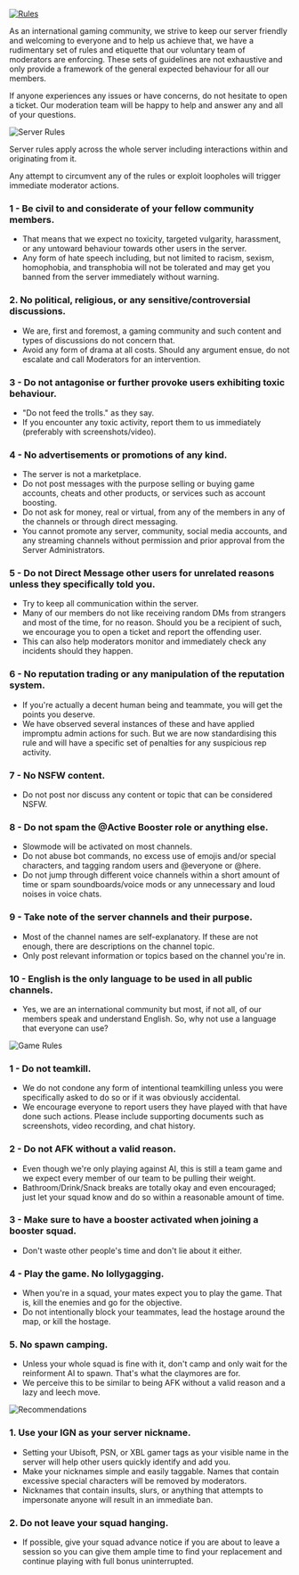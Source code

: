 [![Rules](https://raw.githubusercontent.com/WolfHQ/renownfarming/gh-pages/images/homerules.png)](https://wolfhq.github.io/renownfarming/rules)

As an international gaming community, we strive to keep our server friendly and welcoming to everyone and to help us achieve that, we have a rudimentary set of rules and etiquette that our voluntary team of moderators are enforcing. These sets of guidelines are not exhaustive and only provide a framework of the general expected behaviour for all our members.

If anyone experiences any issues or have concerns, do not hesitate to open a ticket. Our moderation team will be happy to help and answer any and all of your questions.

![Server Rules](https://raw.githubusercontent.com/WolfHQ/renownfarming/gh-pages/images/rulesserver.png)

Server rules apply across the whole server including interactions within and originating from it.

Any attempt to circumvent any of the rules or exploit loopholes will trigger immediate moderator actions.

### 1 - Be civil to and considerate of your fellow community members.
- That means that we expect no toxicity, targeted vulgarity, harassment, or any untoward behaviour towards other users in the server. 
- Any form of hate speech including, but not limited to racism, sexism, homophobia, and transphobia will not be tolerated and may get you banned from the server immediately without warning. 

### 2. No political, religious, or any sensitive/controversial discussions.
- We are, first and foremost, a gaming community and such content and types of discussions do not concern that.
- Avoid any form of drama at all costs. Should any argument ensue, do not escalate and call Moderators for an intervention.

### 3 - Do not antagonise or further provoke users exhibiting toxic behaviour.
- "Do not feed the trolls." as they say.
- If you encounter any toxic activity, report them to us immediately (preferably with screenshots/video).

### 4 - No advertisements or promotions of any kind.
- The server is not a marketplace.
- Do not post messages with the purpose selling or buying game accounts, cheats and other products, or services such as account boosting. 
- Do not ask for money, real or virtual, from any of the members in any of the channels or through direct messaging.
- You cannot promote any server, community, social media accounts, and any streaming channels without permission and prior approval from the Server Administrators.

### 5 - Do not Direct Message other users for unrelated reasons unless they specifically told you.
- Try to keep all communication within the server. 
- Many of our members do not like receiving random DMs from strangers and most of the time, for no reason. Should you be a recipient of such, we encourage you to open a ticket and report the offending user.
- This can also help moderators monitor and immediately check any incidents should they happen.

### 6 - No reputation trading or any manipulation of the reputation system.
- If you're actually a decent human being and teammate, you will get the points you deserve. 
- We have observed several instances of these and have applied impromptu admin actions for such. But we are now standardising this rule and will have a specific set of penalties for any suspicious rep activity.

### 7 - No NSFW content.
- Do not post nor discuss any content or topic that can be considered NSFW.

### 8 - Do not spam the @Active Booster role or anything else.
- Slowmode will be activated on most channels.
- Do not abuse bot commands, no excess use of emojis and/or special characters, and tagging random users and @everyone or @here.
- Do not jump through different voice channels within a short amount of time or spam soundboards/voice mods or any unnecessary and loud noises in voice chats.

### 9 - Take note of the server channels and their purpose.
- Most of the channel names are self-explanatory. If these are not enough, there are descriptions on the channel topic.
- Only post relevant information or topics based on the channel you're in.

### 10 - English is the only language to be used in all public channels.
- Yes, we are an international community but most, if not all, of our members speak and understand English. So, why not use a language that everyone can use?


![Game Rules](https://raw.githubusercontent.com/WolfHQ/renownfarming/gh-pages/images/rulesgame.png)

### 1 - Do not teamkill.
- We do not condone any form of intentional teamkilling unless you were specifically asked to do so or if it was obviously accidental.
- We encourage everyone to report users they have played with that have done such actions. Please include supporting documents such as screenshots, video recording, and chat history.

### 2 - Do not AFK without a valid reason.
- Even though we're only playing against AI, this is still a team game and we expect every member of our team to be pulling their weight.
- Bathroom/Drink/Snack breaks are totally okay and even encouraged; just let your squad know and do so within a reasonable amount of time.

### 3 - Make sure to have a booster activated when joining a booster squad.
- Don't waste other people's time and don't lie about it either.

### 4 - Play the game. No lollygagging.
- When you're in a squad, your mates expect you to play the game. That is, kill the enemies and go for the objective.
- Do not intentionally block your teammates, lead the hostage around the map, or kill the hostage.

### 5. No spawn camping.
- Unless your whole squad is fine with it, don't camp and only wait for the reinforment AI to spawn. That's what the claymores are for.
- We perceive this to be similar to being AFK without a valid reason and a lazy and leech move.


![Recommendations](https://raw.githubusercontent.com/WolfHQ/renownfarming/gh-pages/images/rulesrec.png)

### 1. Use your IGN as your server nickname.
- Setting your Ubisoft, PSN, or XBL gamer tags as your visible name in the server will help other users quickly identify and add you.
- Make your nicknames simple and easily taggable. Names that contain excessive special characters will be removed by moderators.
- Nicknames that contain insults, slurs, or anything that attempts to impersonate anyone will result in an immediate ban.

### 2. Do not leave your squad hanging.
- If possible, give your squad advance notice if you are about to leave a session so you can give them ample time to find your replacement and continue playing with full bonus uninterrupted.
